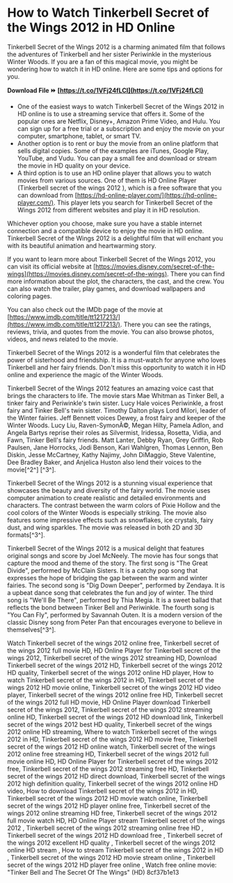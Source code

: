 
 
# How to Watch Tinkerbell Secret of the Wings 2012 in HD Online
 
Tinkerbell Secret of the Wings 2012 is a charming animated film that follows the adventures of Tinkerbell and her sister Periwinkle in the mysterious Winter Woods. If you are a fan of this magical movie, you might be wondering how to watch it in HD online. Here are some tips and options for you.
 
**Download File ⏩ [https://t.co/1VFj24fLCI](https://t.co/1VFj24fLCI)**


 
- One of the easiest ways to watch Tinkerbell Secret of the Wings 2012 in HD online is to use a streaming service that offers it. Some of the popular ones are Netflix, Disney+, Amazon Prime Video, and Hulu. You can sign up for a free trial or a subscription and enjoy the movie on your computer, smartphone, tablet, or smart TV.
- Another option is to rent or buy the movie from an online platform that sells digital copies. Some of the examples are iTunes, Google Play, YouTube, and Vudu. You can pay a small fee and download or stream the movie in HD quality on your device.
- A third option is to use an HD online player that allows you to watch movies from various sources. One of them is HD Online Player (Tinkerbell secret of the wings 2012 ), which is a free software that you can download from [https://hd-online-player.com/](https://hd-online-player.com/). This player lets you search for Tinkerbell Secret of the Wings 2012 from different websites and play it in HD resolution.

Whichever option you choose, make sure you have a stable internet connection and a compatible device to enjoy the movie in HD online. Tinkerbell Secret of the Wings 2012 is a delightful film that will enchant you with its beautiful animation and heartwarming story.
  
If you want to learn more about Tinkerbell Secret of the Wings 2012, you can visit its official website at [https://movies.disney.com/secret-of-the-wings](https://movies.disney.com/secret-of-the-wings). There you can find more information about the plot, the characters, the cast, and the crew. You can also watch the trailer, play games, and download wallpapers and coloring pages.
 
You can also check out the IMDb page of the movie at [https://www.imdb.com/title/tt1217213/](https://www.imdb.com/title/tt1217213/). There you can see the ratings, reviews, trivia, and quotes from the movie. You can also browse photos, videos, and news related to the movie.
 
Tinkerbell Secret of the Wings 2012 is a wonderful film that celebrates the power of sisterhood and friendship. It is a must-watch for anyone who loves Tinkerbell and her fairy friends. Don't miss this opportunity to watch it in HD online and experience the magic of the Winter Woods.
  
Tinkerbell Secret of the Wings 2012 features an amazing voice cast that brings the characters to life. The movie stars Mae Whitman as Tinker Bell, a tinker fairy and Periwinkle's twin sister. Lucy Hale voices Periwinkle, a frost fairy and Tinker Bell's twin sister. Timothy Dalton plays Lord Milori, leader of the Winter fairies. Jeff Bennett voices Dewey, a frost fairy and keeper of the Winter Woods. Lucy Liu, Raven-SymonÃ©, Megan Hilty, Pamela Adlon, and Angela Bartys reprise their roles as Silvermist, Iridessa, Rosetta, Vidia, and Fawn, Tinker Bell's fairy friends. Matt Lanter, Debby Ryan, Grey Griffin, Rob Paulsen, Jane Horrocks, Jodi Benson, Kari Wahlgren, Thomas Lennon, Ben Diskin, Jesse McCartney, Kathy Najimy, John DiMaggio, Steve Valentine, Dee Bradley Baker, and Anjelica Huston also lend their voices to the movie[^2^] [^3^].
 
Tinkerbell Secret of the Wings 2012 is a stunning visual experience that showcases the beauty and diversity of the fairy world. The movie uses computer animation to create realistic and detailed environments and characters. The contrast between the warm colors of Pixie Hollow and the cool colors of the Winter Woods is especially striking. The movie also features some impressive effects such as snowflakes, ice crystals, fairy dust, and wing sparkles. The movie was released in both 2D and 3D formats[^3^].
 
Tinkerbell Secret of the Wings 2012 is a musical delight that features original songs and score by Joel McNeely. The movie has four songs that capture the mood and theme of the story. The first song is "The Great Divide", performed by McClain Sisters. It is a catchy pop song that expresses the hope of bridging the gap between the warm and winter fairies. The second song is "Dig Down Deeper", performed by Zendaya. It is a upbeat dance song that celebrates the fun and joy of winter. The third song is "We'll Be There", performed by Thia Megia. It is a sweet ballad that reflects the bond between Tinker Bell and Periwinkle. The fourth song is "You Can Fly", performed by Savannah Outen. It is a modern version of the classic Disney song from Peter Pan that encourages everyone to believe in themselves[^3^].
 
Watch Tinkerbell secret of the wings 2012 online free,  Tinkerbell secret of the wings 2012 full movie HD,  HD Online Player for Tinkerbell secret of the wings 2012,  Tinkerbell secret of the wings 2012 streaming HD,  Download Tinkerbell secret of the wings 2012 HD,  Tinkerbell secret of the wings 2012 HD quality,  Tinkerbell secret of the wings 2012 online HD player,  How to watch Tinkerbell secret of the wings 2012 in HD,  Tinkerbell secret of the wings 2012 HD movie online,  Tinkerbell secret of the wings 2012 HD video player,  Tinkerbell secret of the wings 2012 online free HD,  Tinkerbell secret of the wings 2012 full HD movie,  HD Online Player download Tinkerbell secret of the wings 2012,  Tinkerbell secret of the wings 2012 streaming online HD,  Tinkerbell secret of the wings 2012 HD download link,  Tinkerbell secret of the wings 2012 best HD quality,  Tinkerbell secret of the wings 2012 online HD streaming,  Where to watch Tinkerbell secret of the wings 2012 in HD,  Tinkerbell secret of the wings 2012 HD movie free,  Tinkerbell secret of the wings 2012 HD online watch,  Tinkerbell secret of the wings 2012 online free streaming HD,  Tinkerbell secret of the wings 2012 full movie online HD,  HD Online Player for Tinkerbell secret of the wings 2012 free,  Tinkerbell secret of the wings 2012 streaming free HD,  Tinkerbell secret of the wings 2012 HD direct download,  Tinkerbell secret of the wings 2012 high definition quality,  Tinkerbell secret of the wings 2012 online HD video,  How to download Tinkerbell secret of the wings 2012 in HD,  Tinkerbell secret of the wings 2012 HD movie watch online,  Tinkerbell secret of the wings 2012 HD player online free,  Tinkerbell secret of the wings 2012 online streaming HD free,  Tinkerbell secret of the wings 2012 full movie watch HD,  HD Online Player stream Tinkerbell secret of the wings 2012 ,  Tinkerbell secret of the wings 2012 streaming online free HD ,  Tinkerbell secret of the wings 2012 HD download free ,  Tinkerbell secret of the wings 2012 excellent HD quality ,  Tinkerbell secret of the wings 2012 online HD stream ,  How to stream Tinkerbell secret of the wings 2012 in HD ,  Tinkerbell secret of the wings 2012 HD movie stream online ,  Tinkerbell secret of the wings 2012 HD player free online ,  Watch free online movie: "Tinker Bell and The Secret Of The Wings" (HD)
 8cf37b1e13
 
